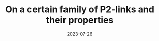 ---
title: "On a certain family of P2-links and their properties"
type: "Workshop talk"
venue: "The 16th Graduate Student Workshop on Mathematics"
date: 2023-07-26
location: "Busan City Hotel"
link: "https://sites.google.com/view/2023-tapu-kook/home"
---